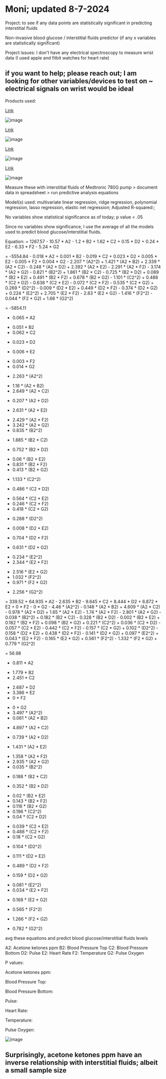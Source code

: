 # Moni; updated 8-7-2024

Project: to see if any data points are statistically significant in predicting interstitial fluids

Non-invasive blood glucose / interstitial fluids predictor (if any x variables are statistically significant)

Project issues: I don't have any electrical spectroscopy to measure wrist data (I used apple and fitbit watches for heart rate)

## if you want to help; please reach out; I am looking for other variables/devices to test on ~ electrical signals on wrist would be ideal

Products used:

[Link](https://www.amazon.com/gp/product/B0D456ZHQQ/ref=ppx_yo_dt_b_asin_title_o00_s00?ie=UTF8&psc=1)

![image](https://github.com/user-attachments/assets/5b2bc504-a235-41d4-b86b-ae5c81cbd7ae)

[Link](https://www.amazon.com/gp/product/B0B2ZM4PXG/ref=ppx_yo_dt_b_asin_title_o01_s00?ie=UTF8&psc=1)

![image](https://github.com/user-attachments/assets/52784e48-2504-41cf-a380-8b54ce9d8c75)

[Link](https://www.amazon.com/gp/product/B0CXSNG2W4/ref=ppx_yo_dt_b_asin_title_o01_s00?ie=UTF8&psc=1)

![image](https://github.com/user-attachments/assets/043a4b75-9fd7-4b8c-97f6-05b401cfae87)

[Link](https://www.amazon.com/gp/product/B07PQ8WTC4/ref=ppx_yo_dt_b_asin_title_o01_s00?ie=UTF8&psc=1)

![image](https://github.com/user-attachments/assets/17a3e31b-6e5c-4d44-86c4-bacc0c26a3c0)

Measure these with interstitial fluids of Medtronic 780G pump > document data in spreadsheet > run predictive analysis equations

Model(s) used: multivariate linear regression, ridge regression, polynomial regression, lasso regression, elastic net regression; Adjusted R-squared:; 

No variables show statistical significance as of today; p value < .05

Since no variables show significance, I use the average of all the models used to predict blood glucose/interstitial fluids.

Equation: = 1267.57 - 10.57 * A2 - 1.2 * B2 + 1.62 * C2 + 0.15 * D2 + 0.24 * E2 - 6.33 * F2 - 5.24 * G2

= -5554.84 - 0.018 * A2 + 0.001 * B2 - 0.019 * C2 + 0.023 * D2 + 0.005 * E2 - 0.005 * F2 + 0.004 * G2 - 2.207 * (A2^2) + 1.421 * (A2 * B2) + 2.339 * (A2 * C2) - 0.248 * (A2 * D2) + 2.392 * (A2 * E2) - 2.291 * (A2 * F2) - 3.174 * (A2 * G2) - 0.821 * (B2^2) + 1.861 * (B2 * C2) - 0.725 * (B2 * D2) + 0.089 * (B2 * E2) + 0.491 * (B2 * F2) + 0.678 * (B2 * G2) - 1.101 * (C2^2) + 0.488 * (C2 * D2) - 0.638 * (C2 * E2) - 0.072 * (C2 * F2) - 0.535 * (C2 * G2) + 0.269 * (D2^2) - 0.009 * (D2 * E2) + 0.449 * (D2 * F2) - 0.374 * (D2 * G2) + 0.224 * (E2^2) + 2.705 * (E2 * F2) - 2.83 * (E2 * G2) - 1.416 * (F2^2) - 0.044 * (F2 * G2) + 1.68 * (G2^2)

= -5854.11
+ 0.065 * A2
- 0.051 * B2
- 0.062 * C2
+ 0.023 * D2
- 0.006 * E2
+ 0.003 * F2
+ 0.014 * G2
- 2.263 * (A2^2)
+ 1.18 * (A2 * B2)
+ 2.649 * (A2 * C2)
- 0.207 * (A2 * D2)
+ 2.631 * (A2 * E2)
- 2.429 * (A2 * F2)
- 3.242 * (A2 * G2)
- 0.835 * (B2^2)
+ 1.885 * (B2 * C2)
- 0.752 * (B2 * D2)
+ 0.06 * (B2 * E2)
+ 0.831 * (B2 * F2)
+ 0.413 * (B2 * G2)
- 1.133 * (C2^2)
+ 0.486 * (C2 * D2)
- 0.564 * (C2 * E2)
- 0.246 * (C2 * F2)
- 0.418 * (C2 * G2)
+ 0.288 * (D2^2)
- 0.008 * (D2 * E2)
+ 0.704 * (D2 * F2)
- 0.631 * (D2 * G2)
+ 0.234 * (E2^2)
+ 2.344 * (E2 * F2)
- 2.516 * (E2 * G2)
- 1.032 * (F2^2)
- 0.971 * (F2 * G2)
+ 2.256 * (G2^2)

= 339.52 + 64.935 * A2 - 2.635 * B2 - 9.645 * C2 + 8.444 * D2 + 6.872 * E2 + 0 * F2 - 0 * G2 - 4.46 * (A2^2) - 0.148 * (A2 * B2) + 4.609 * (A2 * C2) - 0.978 * (A2 * D2) + 1.65 * (A2 * E2) - 1.74 * (A2 * F2) - 2.801 * (A2 * G2) - 0.038 * (B2^2) + 0.182 * (B2 * C2) - 0.328 * (B2 * D2) - 0.002 * (B2 * E2) + 0.182 * (B2 * F2) + 0.098 * (B2 * G2) + 0.221 * (C2^2) + 0.036 * (C2 * D2) - 0.057 * (C2 * E2) - 0.442 * (C2 * F2) - 0.157 * (C2 * G2) + 0.102 * (D2^2) - 0.158 * (D2 * E2) + 0.438 * (D2 * F2) - 0.141 * (D2 * G2) + 0.097 * (E2^2) + 0.043 * (E2 * F2) - 0.165 * (E2 * G2) + 0.561 * (F2^2) - 1.332 * (F2 * G2) + 0.779 * (G2^2)

= 56.98
+ 0.811 * A2
- 1.779 * B2
- 2.451 * C2
+ 2.687 * D2
+ 3.386 * E2
+ 0 * F2
- 0 * G2
- 3.497 * (A2^2)
- 0.061 * (A2 * B2)
+ 4.897 * (A2 * C2)
- 0.739 * (A2 * D2)
+ 1.431 * (A2 * E2)
- 1.358 * (A2 * F2)
- 2.935 * (A2 * G2)
- 0.035 * (B2^2)
+ 0.188 * (B2 * C2)
- 0.352 * (B2 * D2)
+ 0.02 * (B2 * E2)
+ 0.143 * (B2 * F2)
+ 0.116 * (B2 * G2)
+ 0.196 * (C2^2)
+ 0.04 * (C2 * D2)
- 0.039 * (C2 * E2)
- 0.488 * (C2 * F2)
- 0.18 * (C2 * G2)
+ 0.104 * (D2^2)
- 0.111 * (D2 * E2)
+ 0.489 * (D2 * F2)
- 0.159 * (D2 * G2)
+ 0.081 * (E2^2)
+ 0.034 * (E2 * F2)
- 0.168 * (E2 * G2)
+ 0.565 * (F2^2)
- 1.266 * (F2 * G2)
+ 0.782 * (G2^2)

avg these equations and predict blood glucose/interstitial fluids levels

A2: Acetone ketones ppm
B2: Blood Pressure Top
C2: Blood Pressure Bottom
D2: Pulse
E2: Heart Rate
F2: Temperature
G2: Pulse Oxygen

P values:

Acetone ketones ppm: 

Blood Pressure Top:

Blood Pressure Bottom: 

Pulse:

Heart Rate:

Temperature: 

Pulse Oxygen: 

![image](https://github.com/user-attachments/assets/1b0afaed-8d2d-4193-b653-3bdea7df973d)

## Surprisingly, acetone ketones ppm have an inverse relationship with interstitial fluids; albeit a small sample size
